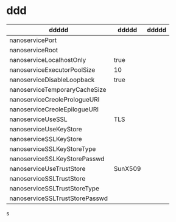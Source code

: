 # ddd


| ddddd | ddddd | ddddd |
|------|-------|-------|
|nanoservicePort | | |
|nanoserviceRoot | | |
|nanoserviceLocalhostOnly | true | |
|nanoserviceExecutorPoolSize | 10 | |
|nanoserviceDisableLoopback | true | |
|nanoserviceTemporaryCacheSize | | |
|nanoserviceCreolePrologueURI | | |
|nanoserviceCreoleEpilogueURI | | |
|nanoserviceUseSSL | TLS | |
|nanoserviceUseKeyStore | | |
|nanoserviceSSLKeyStore | | |
|nanoserviceSSLKeyStoreType | | |
|nanoserviceSSLKeyStorePasswd | | |
|nanoserviceUseTrustStore | SunX509 | |
|nanoserviceSSLTrustStore | | |
|nanoserviceSSLTrustStoreType | | |
|nanoserviceSSLTrustStorePasswd | | |

s
